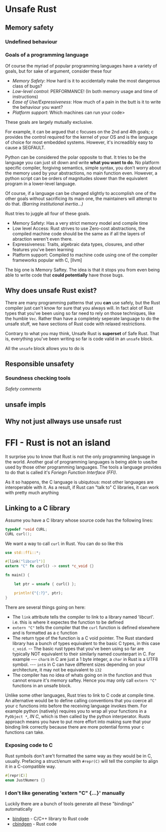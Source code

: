 # Unsafe Rust

## Memory safety

### Undefined behaviour

### Goals of a programming language
Of course the myriad of popular programming languages have a variety of goals, but for sake of argument, consider these four

- *Memory Safety*: How hard is it to accidentally make the most dangerous class of bugs?
- *Low-level control*: PERFORMANCE! (In both memory usage and time of instructions)
- *Ease of Use/Expressiveness*: How much of a pain in the butt is it to write the behaviour you want?
- *Platform support*: Which machines can run your code>

These goals are largely mutually exclusive. 

For example, it can be argued that c focuses on the 2nd and 4th goals; c provides the control required for the kernel of your OS and is the language of choice for most embedded systems. However, it's increadibly easy to cause a SEGFAULT. 

Python can be considered the polar opposite to that. It tries to be the language you can just sit down and write **what you want to do**. No platform specific compiler, forgiving semantics, simple syntax, you don't worry about the memory used by your abstractions, no main function even. However, a python script can be orders of magnitudes slower than the equivalent program in a lower-level language.


Of course, if a language can be changed slightly to accomplish one of the other goals without sacrificing its main one, the maintainers will attempt to do that. *(Barring institutional inertia...)*

Rust tries to juggle all four of these goals. 
- Memory Safety: Has a very strict memory model and compile time
- Low level Access: Rust strives to use Zero-cost abstractions, the compiled machine code should be the same as if all the layers of abraction weren't even there.
- Expressiveness: Traits, algebraic data types, closures, and other features you've been learning
- Platform support: Compiled to machine code using one of the compiler frameworks popular with C, [llvm]

The big one is Memory Saftey. The idea is that it stops you from even being able to write code that **could potentially** have those bugs. 

## Why does unsafe Rust exist?
There are many programming patterns that you **can** use safely, but the Rust compiler just can't know for sure that you always will. In fact alot of Rust types that you've been using so far need to rely on those techniques, like the humble `Vec`. Rather than have a completely seperate language to do the unsafe stuff, we have sections of Rust code with relaxed restrictions. 




Contrary to what you may think, Unsafe Rust is **superset** of Safe Rust. That is, everything you've been writing so far is code valid in an `unsafe` block.

All the `unsafe` block allows you to do is

## Responsible unsafety

### Soundness checking tools

*Safety comments*

## unsafe impls

## Why not just allways use unsafe rust

# FFI - Rust is not an island
It surprise you to know that Rust is not the only programming language in the world. Another goal of programming languages is being able to use/be used by those other programming languages. The tools a language provides to do that is called it's *Foriegn Function Interface (FFI)*.

As it so happens, the C language is ubiqutous: most other languages are interoperable with it. As a result, if Rust can "talk to" C libraries, it can work with pretty much anything

## Linking to a C library
Assume you have a C library whose source code has the following lines:
```c
typedef *void CURL;
CURL curl();
```

We want a way to call `curl` in Rust. You can do so like this
```Rust
use std::ffi::*;

#[link("libcurl")]
extern "C" fn curl() -> const *c_void {}

fn main() {

    let ptr = unsafe { curl() };

    println!("{:?}", ptr);
}
```

There are several things going on here:
- The `link` attribute tells the compiler to link to a library named 'libcurl'. i.e. this is where it expectes the function to be defined
- `extern "C"` tells the compiler that the `curl` function is defined elsewhere and is formatted as a c function
- The return type of the function is a C void pointer. The Rust standard library has a bunch of types equivalent to the basic C types, in this case `c_void`.
-- The basic rust types that you've been using so far are typically NOT equivalent to their similarly named counterpart in C. For example
--- `char`s in C are just a 1 byte integer, a `char` in Rust is a UTF8 symbol. 
--- `int`s in C can have different sizes depending on your architecture, it may not be equivalent to `i32`
- The compiler has no idea of whats going on in the function and thus cannot ensure it's memory saftey. Hence you may only call `extern "C"` functions in an unsafe block.

Unlike some other languages, Rust tries to link to C code at compile time. An alternative would be to define calling conventions that you coerce all your c functions into before the receiving language invokes them.
For example python (natively) requires you to wrap all your functions in a `PyObject *`, *IN C*, which is then called by the python interperator.
Rusts approach means you have to put more effort into making sure that your binding link correctly because there are more potential forms your c functions can take.

### Exposing code to C
Rust symbols don't are't formatted the same way as they would be in C, usually. Prefacing a struct/enum with `#repr(C)` will tell the compiler to align it in a C-compatible way.

```rust
#[repr(C)]
enum JustNumers {}
```

### I don't like generating 'extern "C" {...}' manually
Luckily there are a bunch of tools generate all these "bindings" automatically
- [bindgen]() - C/C++ library to Rust code
- [cbindgen]() - Rust code